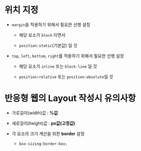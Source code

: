 # 위치 지정

* ``margin``을 적용하기 위해서 필요한 선행 설정

    * 해당 요소가 ``block`` 이면서
    
    * ``position:static``(기본값) 일 것
    
* ``top``, ``left``, ``bottom``, ``right``를 적용하기 위해서 필요한 선행 설정

    * 해당 요소가 ``inline`` 또는 ``block-line`` 일 것
    
    * ``position:relative`` 또는 ``position:absolute``일 것
    
# 반응형 웹의 Layout 작성시 유의사항

* 가로길이(width)값 : **%값**

* 세로길이(height)값 : **px값(고정값)**

* 각 요소의 크기 계산을 위한 **border** 설정

    * ``box-sizing:border-box;``